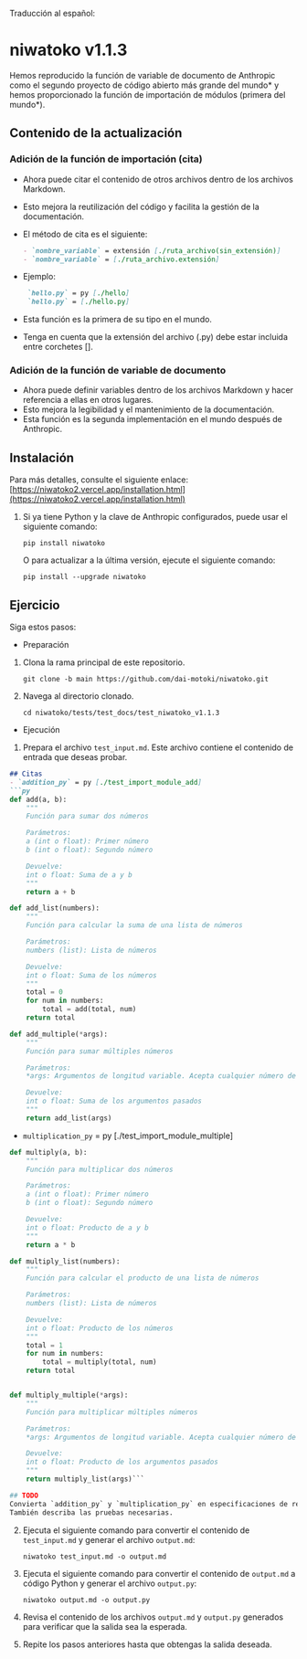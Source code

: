 Traducción al español:

# niwatoko v1.1.3

Hemos reproducido la función de variable de documento de Anthropic como el segundo proyecto de código abierto más grande del mundo* y hemos proporcionado la función de importación de módulos (primera del mundo*).

## Contenido de la actualización

### Adición de la función de importación (cita)
- Ahora puede citar el contenido de otros archivos dentro de los archivos Markdown.
- Esto mejora la reutilización del código y facilita la gestión de la documentación.

- El método de cita es el siguiente:
   ```markdown
   - `nombre_variable` = extensión [./ruta_archivo(sin_extensión)]
   - `nombre_variable` = [./ruta_archivo.extensión]
   ```
- Ejemplo:
   ```markdown
    `hello.py` = py [./hello]
    `hello.py` = [./hello.py]
   ```
- Esta función es la primera de su tipo en el mundo.
- Tenga en cuenta que la extensión del archivo (.py) debe estar incluida entre corchetes [].

### Adición de la función de variable de documento
- Ahora puede definir variables dentro de los archivos Markdown y hacer referencia a ellas en otros lugares.
- Esto mejora la legibilidad y el mantenimiento de la documentación.
- Esta función es la segunda implementación en el mundo después de Anthropic.

## Instalación

Para más detalles, consulte el siguiente enlace:
[https://niwatoko2.vercel.app/installation.html](https://niwatoko2.vercel.app/installation.html)


1. Si ya tiene Python y la clave de Anthropic configurados, puede usar el siguiente comando:

   ```
   pip install niwatoko
   ```

   O para actualizar a la última versión, ejecute el siguiente comando:
   
   ```
   pip install --upgrade niwatoko
   ```


## Ejercicio

Siga estos pasos:
- Preparación
1. Clona la rama principal de este repositorio.

   ```
   git clone -b main https://github.com/dai-motoki/niwatoko.git
   ```

2. Navega al directorio clonado.

   ```
   cd niwatoko/tests/test_docs/test_niwatoko_v1.1.3
   ```

- Ejecución

1. Prepara el archivo `test_input.md`. Este archivo contiene el contenido de entrada que deseas probar.

```test_input.md
## Citas
- `addition_py` = py [./test_import_module_add]
```py
def add(a, b):
    """
    Función para sumar dos números

    Parámetros:
    a (int o float): Primer número
    b (int o float): Segundo número

    Devuelve:
    int o float: Suma de a y b
    """
    return a + b

def add_list(numbers):
    """
    Función para calcular la suma de una lista de números

    Parámetros:
    numbers (list): Lista de números

    Devuelve:
    int o float: Suma de los números
    """
    total = 0
    for num in numbers:
        total = add(total, num)
    return total

def add_multiple(*args):
    """
    Función para sumar múltiples números

    Parámetros:
    *args: Argumentos de longitud variable. Acepta cualquier número de valores numéricos

    Devuelve:
    int o float: Suma de los argumentos pasados
    """
    return add_list(args)
```
- `multiplication_py` = py [./test_import_module_multiple]  
```py
def multiply(a, b):
    """
    Función para multiplicar dos números

    Parámetros:
    a (int o float): Primer número
    b (int o float): Segundo número

    Devuelve:
    int o float: Producto de a y b
    """
    return a * b

def multiply_list(numbers):
    """
    Función para calcular el producto de una lista de números

    Parámetros:
    numbers (list): Lista de números

    Devuelve:
    int o float: Producto de los números
    """
    total = 1
    for num in numbers:
        total = multiply(total, num)
    return total


def multiply_multiple(*args):
    """
    Función para multiplicar múltiples números

    Parámetros:
    *args: Argumentos de longitud variable. Acepta cualquier número de valores numéricos

    Devuelve:
    int o float: Producto de los argumentos pasados
    """
    return multiply_list(args)```

## TODO
Convierta `addition_py` y `multiplication_py` en especificaciones de requisitos solo en japonés.
También describa las pruebas necesarias.
```

2. Ejecuta el siguiente comando para convertir el contenido de `test_input.md` y generar el archivo `output.md`:

   ```
   niwatoko test_input.md -o output.md
   ```

3. Ejecuta el siguiente comando para convertir el contenido de `output.md` a código Python y generar el archivo `output.py`:

   ```
   niwatoko output.md -o output.py
   ```

4. Revisa el contenido de los archivos `output.md` y `output.py` generados para verificar que la salida sea la esperada.

5. Repite los pasos anteriores hasta que obtengas la salida deseada.